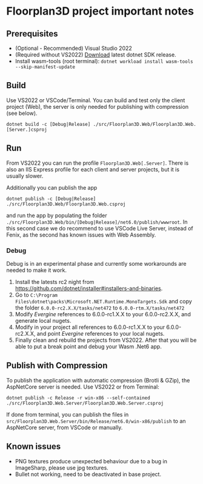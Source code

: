 # Floorplan3D project important notes

## Prerequisites

- (Optional - Recommended) Visual Studio 2022
- (Required without VS2022) [Download](https://dotnet.microsoft.com/download/dotnet/6.0) latest dotnet SDK release.
- Install wasm-tools (root terminal): `dotnet workload install wasm-tools --skip-manifest-update`

## Build

Use VS2022 or VSCode/Terminal. You can build and test only the client project (Web), the server is only needed for publishing with compression (see below).

`dotnet build -c [Debug|Release] ./src/Floorplan3D.Web/Floorplan3D.Web.[Server.]csproj`

## Run

From VS2022 you can run the profile `Floorplan3D.Web[.Server]`. There is also an IIS Express profile for each client and server projects, but it is usually slower.

Additionally you can publish the app

`dotnet publish -c [Debug|Release] ./src/Floorplan3D.Web/Floorplan3D.Web.csproj`

and run the app by populating the folder `./src/Floorplan3D.Web/bin/[Debug|Release]/net6.0/publish/wwwroot`. In this second case we do recommend to use VSCode Live Server, instead of Fenix, as the second has known issues with Web Assembly.

### Debug

Debug is in an experimental phase and currently some workarounds are needed to make it work.

1. Install the latests rc2 night from <https://github.com/dotnet/installer#installers-and-binaries>.
1. Go to `C:\Program Files\dotnet\packs\Microsoft.NET.Runtime.MonoTargets.Sdk` and copy the folder `6.0.0-rc2.X.X/tasks/net472` to `6.0.0-rtm.X/tasks/net472`
1. Modify _Evergine_ references to 6.0.0-rc1.X.X to your 6.0.0-rc2.X.X, and generate local nugets.
1. Modify in your project all references to 6.0.0-rc1.X.X to your 6.0.0-rc2.X.X, and point _Evergine_ references to your local nugets.
1. Finally clean and rebuild the projects from VS2022. After that you will be able to put a break point and debug your Wasm .Net6 app.

## Publish with Compression

To publish the application with automatic compression (Brotli & GZip), the AspNetCore server is needed. Use VS2022 or from Terminal:

`dotnet publish -c Release -r win-x86 --self-contained ./src/Floorplan3D.Web.Server/Floorplan3D.Web.Server.csproj`

If done from terminal, you can publish the files in `src/Floorplan3D.Web.Server/bin/Release/net6.0/win-x86/publish` to an AspNetCore server, from VSCode or manually.

## Known issues

- PNG textures produce unexpected behaviour due to a bug in ImageSharp, please use jpg textures.
- Bullet not working, need to be deactivated in base project.
